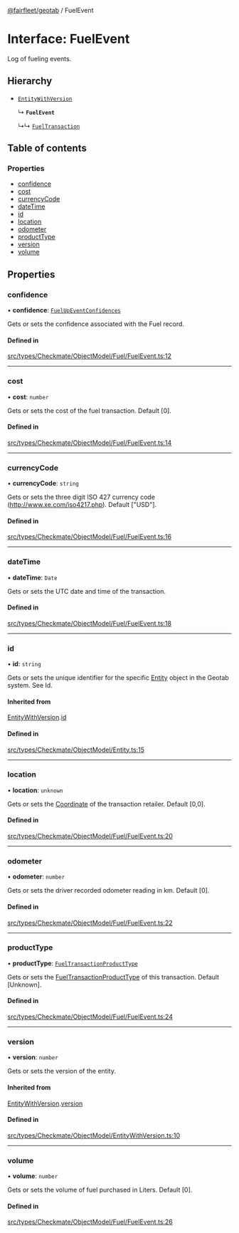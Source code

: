 [@fairfleet/geotab](../README.md) / FuelEvent

# Interface: FuelEvent

Log of fueling events.

## Hierarchy

- [`EntityWithVersion`](EntityWithVersion.md)

  ↳ **`FuelEvent`**

  ↳↳ [`FuelTransaction`](FuelTransaction.md)

## Table of contents

### Properties

- [confidence](FuelEvent.md#confidence)
- [cost](FuelEvent.md#cost)
- [currencyCode](FuelEvent.md#currencycode)
- [dateTime](FuelEvent.md#datetime)
- [id](FuelEvent.md#id)
- [location](FuelEvent.md#location)
- [odometer](FuelEvent.md#odometer)
- [productType](FuelEvent.md#producttype)
- [version](FuelEvent.md#version)
- [volume](FuelEvent.md#volume)

## Properties

### confidence

• **confidence**: [`FuelUpEventConfidences`](../README.md#fuelupeventconfidences)

Gets or sets the confidence associated with the Fuel record.

#### Defined in

[src/types/Checkmate/ObjectModel/Fuel/FuelEvent.ts:12](https://github.com/fairfleet/geotab/blob/b682f10/src/types/Checkmate/ObjectModel/Fuel/FuelEvent.ts#L12)

___

### cost

• **cost**: `number`

Gets or sets the cost of the fuel transaction. Default [0].

#### Defined in

[src/types/Checkmate/ObjectModel/Fuel/FuelEvent.ts:14](https://github.com/fairfleet/geotab/blob/b682f10/src/types/Checkmate/ObjectModel/Fuel/FuelEvent.ts#L14)

___

### currencyCode

• **currencyCode**: `string`

Gets or sets the three digit ISO 427 currency code (http://www.xe.com/iso4217.php). Default ["USD"].

#### Defined in

[src/types/Checkmate/ObjectModel/Fuel/FuelEvent.ts:16](https://github.com/fairfleet/geotab/blob/b682f10/src/types/Checkmate/ObjectModel/Fuel/FuelEvent.ts#L16)

___

### dateTime

• **dateTime**: `Date`

Gets or sets the UTC date and time of the transaction.

#### Defined in

[src/types/Checkmate/ObjectModel/Fuel/FuelEvent.ts:18](https://github.com/fairfleet/geotab/blob/b682f10/src/types/Checkmate/ObjectModel/Fuel/FuelEvent.ts#L18)

___

### id

• **id**: `string`

Gets or sets the unique identifier for the specific [Entity](Entity.md) object in the Geotab system. See Id.

#### Inherited from

[EntityWithVersion](EntityWithVersion.md).[id](EntityWithVersion.md#id)

#### Defined in

[src/types/Checkmate/ObjectModel/Entity.ts:15](https://github.com/fairfleet/geotab/blob/b682f10/src/types/Checkmate/ObjectModel/Entity.ts#L15)

___

### location

• **location**: `unknown`

Gets or sets the [Coordinate](Coordinate.md) of the transaction retailer. Default [0,0].

#### Defined in

[src/types/Checkmate/ObjectModel/Fuel/FuelEvent.ts:20](https://github.com/fairfleet/geotab/blob/b682f10/src/types/Checkmate/ObjectModel/Fuel/FuelEvent.ts#L20)

___

### odometer

• **odometer**: `number`

Gets or sets the driver recorded odometer reading in km. Default [0].

#### Defined in

[src/types/Checkmate/ObjectModel/Fuel/FuelEvent.ts:22](https://github.com/fairfleet/geotab/blob/b682f10/src/types/Checkmate/ObjectModel/Fuel/FuelEvent.ts#L22)

___

### productType

• **productType**: [`FuelTransactionProductType`](../README.md#fueltransactionproducttype)

Gets or sets the [FuelTransactionProductType](../README.md#fueltransactionproducttype) of this transaction. Default [Unknown].

#### Defined in

[src/types/Checkmate/ObjectModel/Fuel/FuelEvent.ts:24](https://github.com/fairfleet/geotab/blob/b682f10/src/types/Checkmate/ObjectModel/Fuel/FuelEvent.ts#L24)

___

### version

• **version**: `number`

Gets or sets the version of the entity.

#### Inherited from

[EntityWithVersion](EntityWithVersion.md).[version](EntityWithVersion.md#version)

#### Defined in

[src/types/Checkmate/ObjectModel/EntityWithVersion.ts:10](https://github.com/fairfleet/geotab/blob/b682f10/src/types/Checkmate/ObjectModel/EntityWithVersion.ts#L10)

___

### volume

• **volume**: `number`

Gets or sets the volume of fuel purchased in Liters. Default [0].

#### Defined in

[src/types/Checkmate/ObjectModel/Fuel/FuelEvent.ts:26](https://github.com/fairfleet/geotab/blob/b682f10/src/types/Checkmate/ObjectModel/Fuel/FuelEvent.ts#L26)
